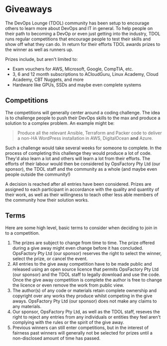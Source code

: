 # Giveaways

The DevOps Lounge (TDOL) community has been setup to encourage others to learn more about DevOps and IT in general. To help people on their path to becoming a DevOp or even just getting into the industry, TDOL runs regular competitions that encourage people to test their skills and show off what they can do. In return for their efforts TDOL awards prizes to the winner as well as runners up.

Prizes include, but aren't limited to:

- Exam vouchers for AWS, Microsoft, Google, CompTIA, etc.
- 3, 6 and 12 month subscriptions to ACloudGuru, Linux Academy, Cloud Academy, CBT Nuggets, and more
- Hardware like GPUs, SSDs and maybe even complete systems

## Competitions

The competitions will generally center around a coding challenge. The idea is to challenge people to push their DevOps skills to the max and produce a solution to a complex problem. An example might be:

> Produce all the relevant Ansible, Terraform and Packer code to deliver a non-HA WordPress installation in AWS, DigitalOcean **and** Azure.

Such a challenge would take several weeks for someone to complete. In the process of completing this challenge they would produce a lot of code. They'd also learn a lot and others will learn a lot from their efforts. The efforts of their labour would then be considered by OpsFactory Pty Ltd (our sponsor), the TDOL staff and the community as a whole (and maybe even people outside the community!)

A decision is reached after all entries have been considered. Prizes are assigned to each participant in accordance with the quality and quantity of their work, as well as their willingness to teach other less able members of the community how their solution works.

## Terms

Here are some high level, basic terms to consider when deciding to join in to a competition.

1. The prizes are subject to change from time to time. The prize offered during a give away might even change before it has concluded. OpsFactory Pty Ltd (our sponsor) reserves the right to select the winner, select the prize, or cancel the event.
1. All entries to the give away competition have to be made public and released using an open source licence that permits OpsFactory Pty Ltd (our sponsor) and the TDOL staff to legally download and use the code. Once the give away competition is complete the author is free to change the licence or even remove the work from public view.
1. The author(s) of any code or materials retain complete ownership and copyright over any works they produce whilst competing in the give aways. OpsFactory Pty Ltd (our sponsor) does not make any claims to any materials.
1. Our sponsor, OpsFactory Pty Ltd, as well as the TDOL staff, reseves the right to reject any entries from any individuals or entities they feel aren't complying with the rules or the spirit of the give away.
1. Previous winners can still enter competitions, but in the interest of fairness past winners will generally not be selected for prizes until a non-disclosed amount of time has passed.
